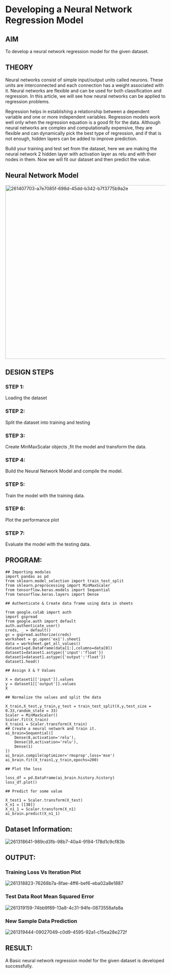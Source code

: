 # Developing a Neural Network Regression Model

## AIM

To develop a neural network regression model for the given dataset.

## THEORY

Neural networks consist of simple input/output units called neurons. These units are interconnected and each connection has a weight associated with it. Neural networks are flexible and can be used for both classification and regression. In this article, we will see how neural networks can be applied to regression problems.

Regression helps in establishing a relationship between a dependent variable and one or more independent variables. Regression models work well only when the regression equation is a good fit for the data. Although neural networks are complex and computationally expensive, they are flexible and can dynamically pick the best type of regression, and if that is not enough, hidden layers can be added to improve prediction.

Build your training and test set from the dataset, here we are making the neural network 2 hidden layer with activation layer as relu and with their nodes in them. Now we will fit our dataset and then predict the value.

## Neural Network Model
<img width="544" alt="261407703-a7e7085f-698d-45dd-b342-b7f3775b9a2e" src="https://github.com/AavulaTharun/basic-nn-model/assets/93427201/b20761c3-661e-44d0-bd5b-60425edfbfe8">

## DESIGN STEPS

### STEP 1:

Loading the dataset

### STEP 2:

Split the dataset into training and testing

### STEP 3:

Create MinMaxScalar objects ,fit the model and transform the data.

### STEP 4:

Build the Neural Network Model and compile the model.

### STEP 5:

Train the model with the training data.

### STEP 6:

Plot the performance plot

### STEP 7:

Evaluate the model with the testing data.

## PROGRAM:
~~~
## Importing modules
import pandas as pd
from sklearn.model_selection import train_test_split
from sklearn.preprocessing import MinMaxScaler
from tensorflow.keras.models import Sequential
from tensorflow.keras.layers import Dense

## Authenticate & Create data frame using data in sheets

from google.colab import auth
import gspread
from google.auth import default
auth.authenticate_user()
creds, _ = default()
gc = gspread.authorize(creds)
worksheet = gc.open('ex1').sheet1
data = worksheet.get_all_values()
dataset1=pd.DataFrame(data[1:],columns=data[0])
dataset1=dataset1.astype({'input':'float'})
dataset1=dataset1.astype({'output':'float'})
dataset1.head()

## Assign X & Y Values

X = dataset1[['input']].values
y = dataset1[['output']].values
X

## Normalize the values and split the data

X_train,X_test,y_train,y_test = train_test_split(X,y,test_size = 0.33,random_state = 33)
Scaler = MinMaxScaler()
Scaler.fit(X_train)
X_train1 = Scaler.transform(X_train)
## Create a neural network and train it.
ai_brain=Sequential([
    Dense(8,activation='relu'),
    Dense(10,activation='relu'),
    Dense(1)
])
ai_brain.compile(optimizer='rmsprop',loss='mse')
ai_brain.fit(X_train1,y_train,epochs=200)

## Plot the loss

loss_df = pd.DataFrame(ai_brain.history.history)
loss_df.plot()

## Predict for some value

X_test1 = Scaler.transform(X_test)
X_n1 = [[30]]
X_n1_1 = Scaler.transform(X_n1)
ai_brain.predict(X_n1_1)
~~~
## Dataset Information:
![261318641-989cd3fb-98b7-40a4-9194-178d1c9cf83b](https://github.com/AavulaTharun/basic-nn-model/assets/93427201/ad8ae1b2-435a-4029-9525-22b8310df32a)

## OUTPUT:
### Training Loss Vs Iteration Plot
![261318823-76268b7a-8fae-4ff6-bef6-eba02a8e1887](https://github.com/AavulaTharun/basic-nn-model/assets/93427201/0774b9de-3ad8-4f4d-b28c-6fe9791a3e8b)

### Test Data Root Mean Squared Error
![261319159-74bb9f89-13a8-4c31-94fe-0873558afa8a](https://github.com/AavulaTharun/basic-nn-model/assets/93427201/185d6f2d-1d76-49f1-af78-647e993eb03e)

### New Sample Data Prediction
![261319444-09027049-c0d9-4595-92a1-c15ea28e272f](https://github.com/AavulaTharun/basic-nn-model/assets/93427201/2cac5847-544d-4443-991a-68e31744a77d)

## RESULT:
A Basic neural network regression model for the given dataset is developed successfully.
